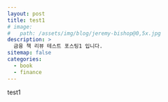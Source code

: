 ```yaml
---
layout: post
title: test1
# image:
#   path: /assets/img/blog/jeremy-bishop@0,5x.jpg
description: >
  금융 책 리뷰 테스트 포스팅1 입니다.
sitemap: false
categories:
  - book
  - finance
---
```


test1
